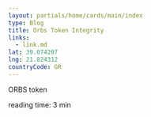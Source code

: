 ```yaml
---
layout: partials/home/cards/main/index
type: Blog
title: Orbs Token Integrity
links:
  - link.md
lat: 39.074207
lng: 21.824312
countryCode: GR
---
```


ORBS token

reading time: 3 min
